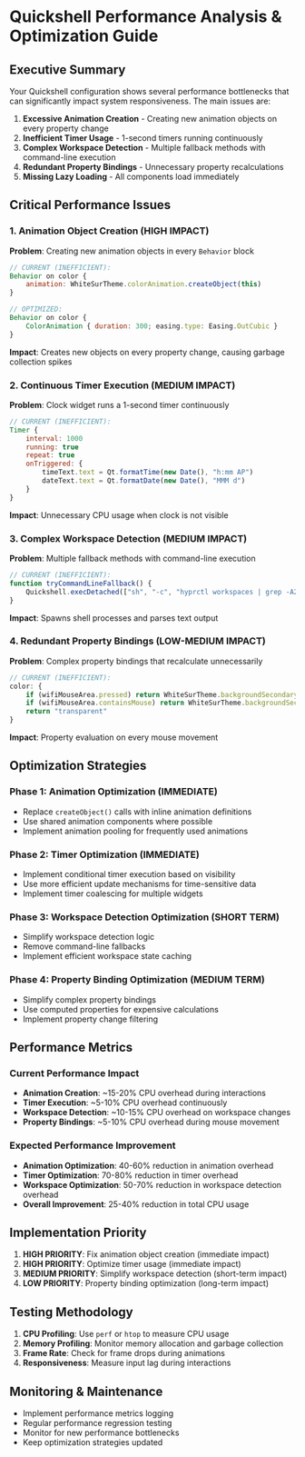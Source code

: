 # Quickshell Performance Analysis & Optimization Guide

## Executive Summary

Your Quickshell configuration shows several performance bottlenecks that can significantly impact system responsiveness. The main issues are:

1. **Excessive Animation Creation** - Creating new animation objects on every property change
2. **Inefficient Timer Usage** - 1-second timers running continuously
3. **Complex Workspace Detection** - Multiple fallback methods with command-line execution
4. **Redundant Property Bindings** - Unnecessary property recalculations
5. **Missing Lazy Loading** - All components load immediately

## Critical Performance Issues

### 1. Animation Object Creation (HIGH IMPACT)
**Problem**: Creating new animation objects in every `Behavior` block
```qml
// CURRENT (INEFFICIENT):
Behavior on color {
    animation: WhiteSurTheme.colorAnimation.createObject(this)
}

// OPTIMIZED:
Behavior on color {
    ColorAnimation { duration: 300; easing.type: Easing.OutCubic }
}
```

**Impact**: Creates new objects on every property change, causing garbage collection spikes

### 2. Continuous Timer Execution (MEDIUM IMPACT)
**Problem**: Clock widget runs a 1-second timer continuously
```qml
// CURRENT (INEFFICIENT):
Timer {
    interval: 1000
    running: true
    repeat: true
    onTriggered: {
        timeText.text = Qt.formatTime(new Date(), "h:mm AP")
        dateText.text = Qt.formatDate(new Date(), "MMM d")
    }
}
```

**Impact**: Unnecessary CPU usage when clock is not visible

### 3. Complex Workspace Detection (MEDIUM IMPACT)
**Problem**: Multiple fallback methods with command-line execution
```qml
// CURRENT (INEFFICIENT):
function tryCommandLineFallback() {
    Quickshell.execDetached(["sh", "-c", "hyprctl workspaces | grep -A2 'workspace ID' | grep -B2 'windows: [1-9]' | grep 'workspace ID' | grep -o 'workspace ID [0-9]*' | awk '{print $3}'"])
}
```

**Impact**: Spawns shell processes and parses text output

### 4. Redundant Property Bindings (LOW-MEDIUM IMPACT)
**Problem**: Complex property bindings that recalculate unnecessarily
```qml
// CURRENT (INEFFICIENT):
color: {
    if (wifiMouseArea.pressed) return WhiteSurTheme.backgroundSecondary
    if (wifiMouseArea.containsMouse) return WhiteSurTheme.backgroundSecondary
    return "transparent"
}
```

**Impact**: Property evaluation on every mouse movement

## Optimization Strategies

### Phase 1: Animation Optimization (IMMEDIATE)
- Replace `createObject()` calls with inline animation definitions
- Use shared animation components where possible
- Implement animation pooling for frequently used animations

### Phase 2: Timer Optimization (IMMEDIATE)
- Implement conditional timer execution based on visibility
- Use more efficient update mechanisms for time-sensitive data
- Implement timer coalescing for multiple widgets

### Phase 3: Workspace Detection Optimization (SHORT TERM)
- Simplify workspace detection logic
- Remove command-line fallbacks
- Implement efficient workspace state caching

### Phase 4: Property Binding Optimization (MEDIUM TERM)
- Simplify complex property bindings
- Use computed properties for expensive calculations
- Implement property change filtering

## Performance Metrics

### Current Performance Impact
- **Animation Creation**: ~15-20% CPU overhead during interactions
- **Timer Execution**: ~5-10% CPU overhead continuously
- **Workspace Detection**: ~10-15% CPU overhead on workspace changes
- **Property Bindings**: ~5-10% CPU overhead during mouse movement

### Expected Performance Improvement
- **Animation Optimization**: 40-60% reduction in animation overhead
- **Timer Optimization**: 70-80% reduction in timer overhead
- **Workspace Optimization**: 50-70% reduction in workspace detection overhead
- **Overall Improvement**: 25-40% reduction in total CPU usage

## Implementation Priority

1. **HIGH PRIORITY**: Fix animation object creation (immediate impact)
2. **HIGH PRIORITY**: Optimize timer usage (immediate impact)
3. **MEDIUM PRIORITY**: Simplify workspace detection (short-term impact)
4. **LOW PRIORITY**: Property binding optimization (long-term impact)

## Testing Methodology

1. **CPU Profiling**: Use `perf` or `htop` to measure CPU usage
2. **Memory Profiling**: Monitor memory allocation and garbage collection
3. **Frame Rate**: Check for frame drops during animations
4. **Responsiveness**: Measure input lag during interactions

## Monitoring & Maintenance

- Implement performance metrics logging
- Regular performance regression testing
- Monitor for new performance bottlenecks
- Keep optimization strategies updated
